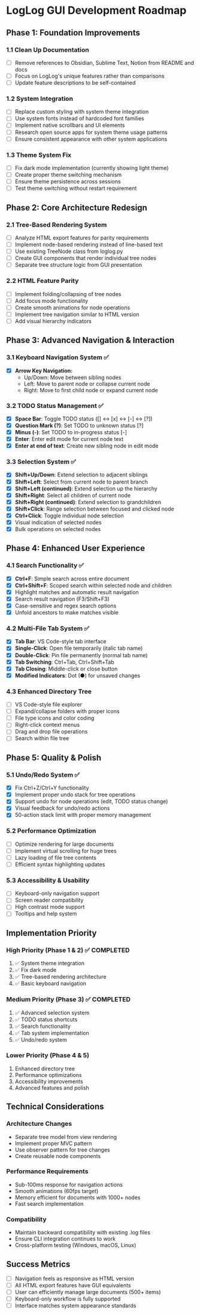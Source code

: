 # LogLog GUI Development Roadmap

## Phase 1: Foundation Improvements

### 1.1 Clean Up Documentation
- [ ] Remove references to Obsidian, Sublime Text, Notion from README and docs
- [ ] Focus on LogLog's unique features rather than comparisons
- [ ] Update feature descriptions to be self-contained

### 1.2 System Integration
- [ ] Replace custom styling with system theme integration
- [ ] Use system fonts instead of hardcoded font families
- [ ] Implement native scrollbars and UI elements
- [ ] Research open source apps for system theme usage patterns
- [ ] Ensure consistent appearance with other system applications

### 1.3 Theme System Fix
- [ ] Fix dark mode implementation (currently showing light theme)
- [ ] Create proper theme switching mechanism
- [ ] Ensure theme persistence across sessions
- [ ] Test theme switching without restart requirement

## Phase 2: Core Architecture Redesign

### 2.1 Tree-Based Rendering System
- [ ] Analyze HTML export features for parity requirements
- [ ] Implement node-based rendering instead of line-based text
- [ ] Use existing TreeNode class from loglog.py
- [ ] Create GUI components that render individual tree nodes
- [ ] Separate tree structure logic from GUI presentation

### 2.2 HTML Feature Parity
- [ ] Implement folding/collapsing of tree nodes
- [ ] Add focus mode functionality
- [ ] Create smooth animations for node operations
- [ ] Implement tree navigation similar to HTML version
- [ ] Add visual hierarchy indicators

## Phase 3: Advanced Navigation & Interaction

### 3.1 Keyboard Navigation System ✅
- [x] **Arrow Key Navigation:**
  - Up/Down: Move between sibling nodes
  - Left: Move to parent node or collapse current node
  - Right: Move to first child node or expand current node

### 3.2 TODO Status Management ✅
- [x] **Space Bar**: Toggle TODO status ([] ↔ [x] ↔ [-] ↔ [?])
- [x] **Question Mark (?)**: Set TODO to unknown status [?]
- [x] **Minus (-)**: Set TODO to in-progress status [-]
- [x] **Enter**: Enter edit mode for current node text
- [x] **Enter at end of text**: Create new sibling node in edit mode

### 3.3 Selection System ✅
- [x] **Shift+Up/Down**: Extend selection to adjacent siblings
- [x] **Shift+Left**: Select from current node to parent branch
- [x] **Shift+Left (continued)**: Extend selection up the hierarchy
- [x] **Shift+Right**: Select all children of current node
- [x] **Shift+Right (continued)**: Extend selection to grandchildren
- [x] **Shift+Click**: Range selection between focused and clicked node
- [x] **Ctrl+Click**: Toggle individual node selection
- [x] Visual indication of selected nodes
- [x] Bulk operations on selected nodes

## Phase 4: Enhanced User Experience

### 4.1 Search Functionality ✅
- [x] **Ctrl+F**: Simple search across entire document
- [x] **Ctrl+Shift+F**: Scoped search within selected node and children
- [x] Highlight matches and automatic result navigation
- [x] Search result navigation (F3/Shift+F3)
- [x] Case-sensitive and regex search options
- [x] Unfold ancestors to make matches visible

### 4.2 Multi-File Tab System ✅
- [x] **Tab Bar**: VS Code-style tab interface
- [x] **Single-Click**: Open file temporarily (italic tab name)
- [x] **Double-Click**: Pin file permanently (normal tab name)
- [x] **Tab Switching**: Ctrl+Tab, Ctrl+Shift+Tab
- [x] **Tab Closing**: Middle-click or close button
- [x] **Modified Indicators**: Dot (●) for unsaved changes

### 4.3 Enhanced Directory Tree
- [ ] VS Code-style file explorer
- [ ] Expand/collapse folders with proper icons
- [ ] File type icons and color coding
- [ ] Right-click context menus
- [ ] Drag and drop file operations
- [ ] Search within file tree

## Phase 5: Quality & Polish

### 5.1 Undo/Redo System ✅
- [x] Fix Ctrl+Z/Ctrl+Y functionality
- [x] Implement proper undo stack for tree operations
- [x] Support undo for node operations (edit, TODO status change)
- [x] Visual feedback for undo/redo actions
- [x] 50-action stack limit with proper memory management

### 5.2 Performance Optimization
- [ ] Optimize rendering for large documents
- [ ] Implement virtual scrolling for huge trees
- [ ] Lazy loading of file tree contents
- [ ] Efficient syntax highlighting updates

### 5.3 Accessibility & Usability
- [ ] Keyboard-only navigation support
- [ ] Screen reader compatibility
- [ ] High contrast mode support
- [ ] Tooltips and help system

## Implementation Priority

### High Priority (Phase 1 & 2) ✅ COMPLETED
1. ✅ System theme integration
2. ✅ Fix dark mode
3. ✅ Tree-based rendering architecture
4. ✅ Basic keyboard navigation

### Medium Priority (Phase 3) ✅ COMPLETED
1. ✅ Advanced selection system
2. ✅ TODO status shortcuts  
3. ✅ Search functionality
4. ✅ Tab system implementation
5. ✅ Undo/redo system

### Lower Priority (Phase 4 & 5)
1. Enhanced directory tree
2. Performance optimizations
3. Accessibility improvements
4. Advanced features and polish

## Technical Considerations

### Architecture Changes
- Separate tree model from view rendering
- Implement proper MVC pattern
- Use observer pattern for tree changes
- Create reusable node components

### Performance Requirements
- Sub-100ms response for navigation actions
- Smooth animations (60fps target)
- Memory efficient for documents with 1000+ nodes
- Fast search implementation

### Compatibility
- Maintain backward compatibility with existing .log files
- Ensure CLI integration continues to work
- Cross-platform testing (Windows, macOS, Linux)

## Success Metrics
- [ ] Navigation feels as responsive as HTML version
- [ ] All HTML export features have GUI equivalents
- [ ] User can efficiently manage large documents (500+ items)
- [ ] Keyboard-only workflow is fully supported
- [ ] Interface matches system appearance standards